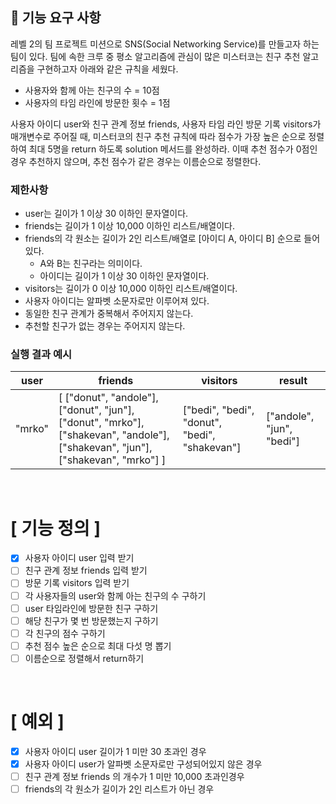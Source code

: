 ## 🚀 기능 요구 사항

레벨 2의 팀 프로젝트 미션으로 SNS(Social Networking Service)를 만들고자 하는 팀이 있다. 팀에 속한 크루 중 평소 알고리즘에 관심이 많은 미스터코는 친구 추천 알고리즘을 구현하고자 아래와 같은 규칙을 세웠다.

- 사용자와 함께 아는 친구의 수 = 10점 
- 사용자의 타임 라인에 방문한 횟수 = 1점

사용자 아이디 user와 친구 관계 정보 friends, 사용자 타임 라인 방문 기록 visitors가 매개변수로 주어질 때, 미스터코의 친구 추천 규칙에 따라 점수가 가장 높은 순으로 정렬하여 최대 5명을 return 하도록 solution 메서드를 완성하라. 이때 추천 점수가 0점인 경우 추천하지 않으며, 추천 점수가 같은 경우는 이름순으로 정렬한다.

### 제한사항

- user는 길이가 1 이상 30 이하인 문자열이다.
- friends는 길이가 1 이상 10,000 이하인 리스트/배열이다.
- friends의 각 원소는 길이가 2인 리스트/배열로 [아이디 A, 아이디 B] 순으로 들어있다.
  - A와 B는 친구라는 의미이다.
  - 아이디는 길이가 1 이상 30 이하인 문자열이다.
- visitors는 길이가 0 이상 10,000 이하인 리스트/배열이다.
- 사용자 아이디는 알파벳 소문자로만 이루어져 있다.
- 동일한 친구 관계가 중복해서 주어지지 않는다.
- 추천할 친구가 없는 경우는 주어지지 않는다.

### 실행 결과 예시

| user | friends | visitors | result |
| --- | --- | --- | --- |
| "mrko" | [ ["donut", "andole"], ["donut", "jun"], ["donut", "mrko"], ["shakevan", "andole"], ["shakevan", "jun"], ["shakevan", "mrko"] ] | ["bedi", "bedi", "donut", "bedi", "shakevan"] | ["andole", "jun", "bedi"] |


<br>

# [ 기능 정의 ]
- [X] 사용자 아이디 user 입력 받기
- [ ] 친구 관계 정보 friends 입력 받기
- [ ] 방문 기록 visitors 입력 받기
- [ ] 각 사용자들의 user와 함께 아는 친구의 수 구하기
- [ ] user 타임라인에 방문한 친구 구하기
- [ ] 해당 친구가 몇 번 방문했는지 구하기
- [ ] 각 친구의 점수 구하기
- [ ] 추천 점수 높은 순으로 최대 다섯 명 뽑기
- [ ] 이름순으로 정렬해서 return하기

<br>

# [ 예외 ]
- [X] 사용자 아이디 user 길이가 1 미만 30 초과인 경우
- [X] 사용자 아이디 user가 알파벳 소문자로만 구성되어있지 않은 경우
- [ ] 친구 관계 정보 friends 의 개수가 1 미만 10,000 초과인경우
- [ ] friends의 각 원소가 길이가 2인 리스트가 아닌 경우